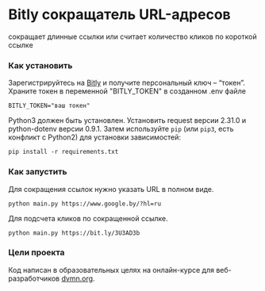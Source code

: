 # Bitly сокращатель URL-адресов
сокращает длинные ссылки или считает количество кликов по короткой ссылке

### Как установить
Зарегистрируйтесь на [Bitly](https://bitly.com/) и получите персональный ключ – “токен”. 
Храните токен в переменной "BITLY_TOKEN" в  созданном .env файле 
```
BITLY_TOKEN="ваш токен"
```
Python3 должен быть установлен. 
Установить request версии 2.31.0 и python-dotenv версии 0.9.1.
Затем используйте `pip` (или `pip3`, есть конфликт с Python2) для установки зависимостей:
```
pip install -r requirements.txt
```

### Как запустить
Для сокращения ссылок нужно указать URL в полном виде.
```
python main.py https://www.google.by/?hl=ru
```
Для подсчета кликов по сокращенной ссылке.
```
python main.py https://bit.ly/3U3AD3b
```

### Цели проекта
Код написан в образовательных целях на онлайн-курсе для веб-разработчиков [dvmn.org](https://dvmn.org/).